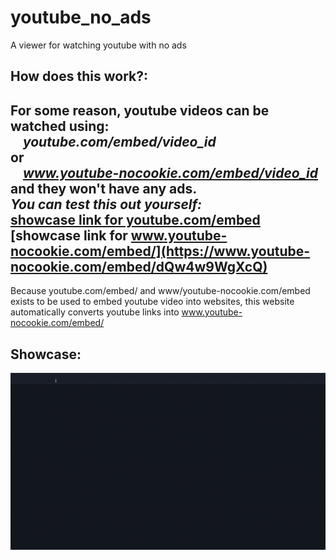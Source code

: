 # youtube_no_ads
A viewer for watching youtube with no ads

## How does this work?:
For some reason, youtube videos can be watched using: \
*&nbsp;&nbsp;&nbsp;&nbsp;youtube.com/embed/video_id* \
or \
*&nbsp;&nbsp;&nbsp;&nbsp;www.youtube-nocookie.com/embed/video_id* \
and they won't have any ads. \
*You can test this out yourself:* \
[showcase link for youtube.com/embed](https://www.youtube.com/embed/dQw4w9WgXcQ) \
[showcase link for www.youtube-nocookie.com/embed/](https://www.youtube-nocookie.com/embed/dQw4w9WgXcQ)
---
Because youtube.com/embed/ and www/youtube-nocookie.com/embed exists to be used to embed youtube video into websites, this website automatically converts youtube links into www.youtube-nocookie.com/embed/
## Showcase:
![Showcase of the website in action](./showcase.gif)

